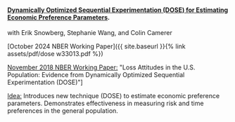 ---
---

#### [Dynamically Optimized Sequential Experimentation (DOSE) for Estimating Economic Preference Parameters](https://www.nber.org/system/files/working_papers/w33013/).

with Erik Snowberg, Stephanie Wang, and Colin Camerer

[October 2024 NBER Working Paper]({{ site.baseurl }}{% link assets/pdf/dose w33013.pdf %})

[November 2018 NBER Working Paper:](https://www.nber.org/papers/w25072) "Loss Attitudes in the U.S. Population: Evidence from Dynamically Optimized Sequential Experimentation (DOSE)"]

<ins>Idea:</ins> Introduces new technique (DOSE) to estimate economic preference parameters. Demonstrates effectiveness in measuring risk and time preferences in the general population.
